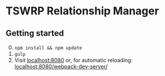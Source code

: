 # TSWRP Relationship Manager

## Getting started

0. `npm install && npm update`
0. `gulp`
0. Visit [localhost:8080](http://localhost:8080) or, for automatic reloading: [localhost:8080/webpack-dev-server/](http://localhost:8080/webpack-dev-server/)
